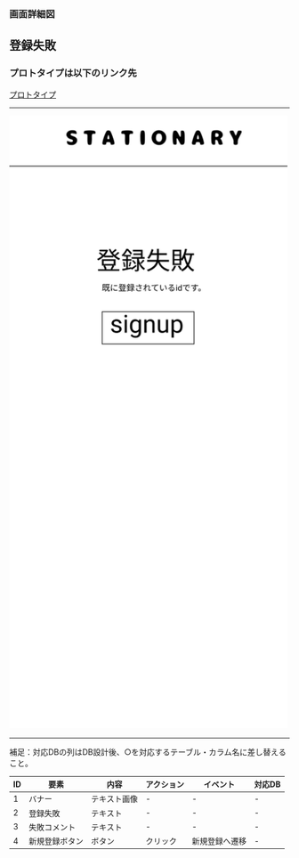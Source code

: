 ### 画面詳細図
## 登録失敗
### プロトタイプは以下のリンク先
[プロトタイプ](https://www.figma.com/file/YN8g4ahM3raStzCZMDXhNA/stationary?node-id=1%3A2)
*****
<img src="../img/登録失敗.png" width="500">

*****
補足：対応DBの列はDB設計後、○を対応するテーブル・カラム名に差し替えること。

| ID | 要素 | 内容 | アクション | イベント | 対応DB |
|----|------|-----|------------|---------|-------|
|1   |バナー　　　　|テキスト画像|-      |-        　　 |-|
|2   |登録失敗     |テキスト　　|-      |-        　　　|-|
|3   |失敗コメント |テキスト　　|-      |-        　　　|-|
|4   |新規登録ボタン|ボタン　　　|クリック|新規登録へ遷移|- |


